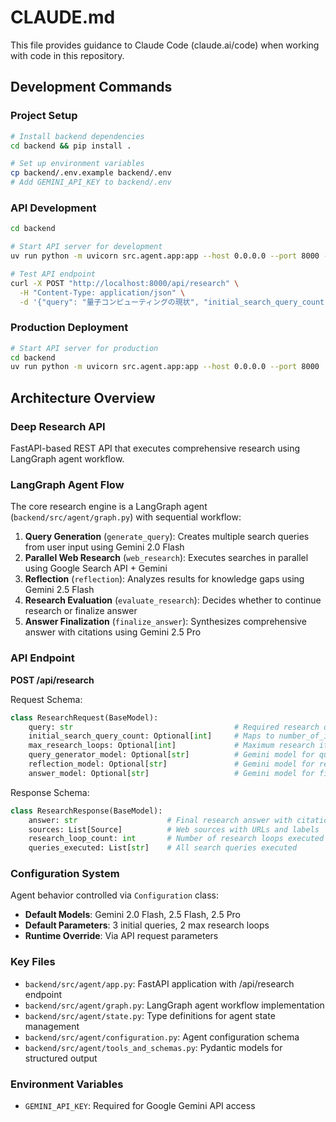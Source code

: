 # CLAUDE.md

This file provides guidance to Claude Code (claude.ai/code) when working with code in this repository.

## Development Commands

### Project Setup
```bash
# Install backend dependencies
cd backend && pip install .

# Set up environment variables
cp backend/.env.example backend/.env
# Add GEMINI_API_KEY to backend/.env
```

### API Development
```bash
cd backend

# Start API server for development
uv run python -m uvicorn src.agent.app:app --host 0.0.0.0 --port 8000 --reload

# Test API endpoint
curl -X POST "http://localhost:8000/api/research" \
  -H "Content-Type: application/json" \
  -d '{"query": "量子コンピューティングの現状", "initial_search_query_count": 3, "max_research_loops": 2}'
```

### Production Deployment
```bash
# Start API server for production
cd backend
uv run python -m uvicorn src.agent.app:app --host 0.0.0.0 --port 8000
```

## Architecture Overview

### Deep Research API
FastAPI-based REST API that executes comprehensive research using LangGraph agent workflow.

### LangGraph Agent Flow
The core research engine is a LangGraph agent (`backend/src/agent/graph.py`) with sequential workflow:

1. **Query Generation** (`generate_query`): Creates multiple search queries from user input using Gemini 2.0 Flash
2. **Parallel Web Research** (`web_research`): Executes searches in parallel using Google Search API + Gemini
3. **Reflection** (`reflection`): Analyzes results for knowledge gaps using Gemini 2.5 Flash
4. **Research Evaluation** (`evaluate_research`): Decides whether to continue research or finalize answer
5. **Answer Finalization** (`finalize_answer`): Synthesizes comprehensive answer with citations using Gemini 2.5 Pro

### API Endpoint
**POST /api/research**

Request Schema:
```python
class ResearchRequest(BaseModel):
    query: str                                    # Required research query
    initial_search_query_count: Optional[int]     # Maps to number_of_initial_queries
    max_research_loops: Optional[int]             # Maximum research iterations
    query_generator_model: Optional[str]          # Gemini model for query generation
    reflection_model: Optional[str]               # Gemini model for reflection
    answer_model: Optional[str]                   # Gemini model for final answer
```

Response Schema:
```python
class ResearchResponse(BaseModel):
    answer: str                    # Final research answer with citations
    sources: List[Source]          # Web sources with URLs and labels
    research_loop_count: int       # Number of research loops executed
    queries_executed: List[str]    # All search queries executed
```

### Configuration System
Agent behavior controlled via `Configuration` class:
- **Default Models**: Gemini 2.0 Flash, 2.5 Flash, 2.5 Pro
- **Default Parameters**: 3 initial queries, 2 max research loops
- **Runtime Override**: Via API request parameters

### Key Files
- `backend/src/agent/app.py`: FastAPI application with /api/research endpoint
- `backend/src/agent/graph.py`: LangGraph agent workflow implementation
- `backend/src/agent/state.py`: Type definitions for agent state management
- `backend/src/agent/configuration.py`: Agent configuration schema
- `backend/src/agent/tools_and_schemas.py`: Pydantic models for structured output

### Environment Variables
- `GEMINI_API_KEY`: Required for Google Gemini API access